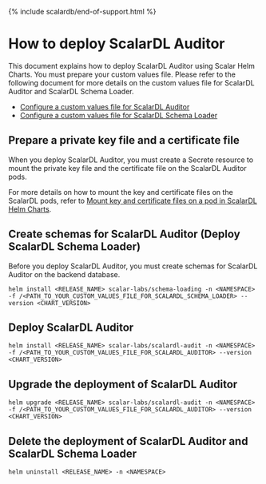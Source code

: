 {% include scalardb/end-of-support.html %}

# How to deploy ScalarDL Auditor

This document explains how to deploy ScalarDL Auditor using Scalar Helm Charts. You must prepare your custom values file. Please refer to the following document for more details on the custom values file for ScalarDL Auditor and ScalarDL Schema Loader.

* [Configure a custom values file for ScalarDL Auditor](./configure-custom-values-scalardl-auditor.md)
* [Configure a custom values file for ScalarDL Schema Loader](./configure-custom-values-scalardl-schema-loader.md)

## Prepare a private key file and a certificate file

When you deploy ScalarDL Auditor, you must create a Secrete resource to mount the private key file and the certificate file on the ScalarDL Auditor pods.

For more details on how to mount the key and certificate files on the ScalarDL pods, refer to [Mount key and certificate files on a pod in ScalarDL Helm Charts](./mount-files-or-volumes-on-scalar-pods.md#mount-key-and-certificate-files-on-a-pod-in-scalardl-helm-charts).

## Create schemas for ScalarDL Auditor (Deploy ScalarDL Schema Loader)

Before you deploy ScalarDL Auditor, you must create schemas for ScalarDL Auditor on the backend database.

```console
helm install <RELEASE_NAME> scalar-labs/schema-loading -n <NAMESPACE> -f /<PATH_TO_YOUR_CUSTOM_VALUES_FILE_FOR_SCALARDL_SCHEMA_LOADER> --version <CHART_VERSION>
```

## Deploy ScalarDL Auditor

```console
helm install <RELEASE_NAME> scalar-labs/scalardl-audit -n <NAMESPACE> -f /<PATH_TO_YOUR_CUSTOM_VALUES_FILE_FOR_SCALARDL_AUDITOR> --version <CHART_VERSION>
```

## Upgrade the deployment of ScalarDL Auditor

```console
helm upgrade <RELEASE_NAME> scalar-labs/scalardl-audit -n <NAMESPACE> -f /<PATH_TO_YOUR_CUSTOM_VALUES_FILE_FOR_SCALARDL_AUDITOR> --version <CHART_VERSION>
```

## Delete the deployment of ScalarDL Auditor and ScalarDL Schema Loader

```console
helm uninstall <RELEASE_NAME> -n <NAMESPACE>
```
